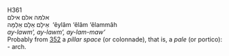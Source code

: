 <body>
  <p>H361<br>  אלמּה     אלם     אילם  <br> אֵילָם  אֵלָם  אֵלַמָּה  ‎  ‘êylâm  ‘êlâm  ‘êlammâh  <br><i>ay-lawm‘,</i> <i>ay-lawm‘,</i> <i>ay-lam-maw‘ </i><br>Probably from <a href="h0352.htm">352</a>  a <i>pillar</i> <i>space</i> (or colonnade), that is, a <i>pale</i> (or portico): - arch.<br></p>
 </body>